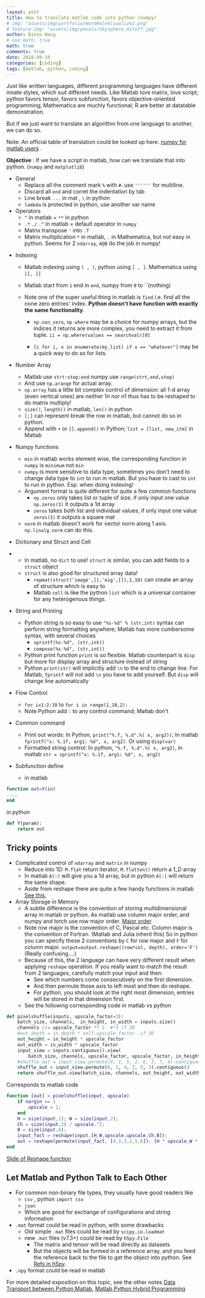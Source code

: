```yaml
---
layout: post
title: How to translate matlab code into python (numpy)
# img: "assets/img/portfolio/WormHoleVisualize2.png"
# feature-img: "assets/img/pexels/Skysphere_Aitoff.jpg"
author: Binxu Wang
# use_math: true
math: true
comments: true
date: 2018-09-10
categories: [coding]
tags: [matlab, python, coding]
---
```

Just like written languages, different programming languages have different innate styles, which suit different needs. Like Matlab love matrix, love script; python favors tensor, favors subfunction, favors objective-oriented programming; Mathematica are muchly functional; R are better at datatable demonstration. 

But if we just want to translate an algorithm from one language to another, we can do so. 

Note: An official table of translation could be looked up here. [numpy for matlab users](https://numpy.org/doc/stable/user/numpy-for-matlab-users.html) . 

**Objective** : If we have a script in matlab, how can we translate that into python. (`numpy` and `matplotlib`)

* General
    * Replace all the comment mark `%` with `#`. use `''''''` for multiline. 
    * Discard all `end` and corret the indentation by tab
    * Line break `...` in mat , `\` in python
    * `lambda` is protected in python, use another var name
* Operators
    * `^` in matlab = `**` in python
    * `.*` `./` `.^` in matlab = default operator in `numpy`
    * Matrix transpose `'` into `.T`
    * Matrix multiplication `*` in matlab, `.` in Mathematica, but not easy in python. Seems for 2 `ndarray`, `A@B` do the job in numpy! 
+ Indexing
    + Matlab indexing using `( , )`, python using `[ , ]`. Mathematica using `[[, ]]`
    * Matlab start from `1` end in `end`, numpy from `0` to ``(nothing)
    
    * Note one of the super useful thing in matlab is `find` i.e. find all the none zero entries' index. **Python doesn't have function with exactly the same functionality**.  
    
      * `np.non_zero`, `np.where` may be a choice for numpy arrays, but the indices it returns are more complex, you need to extract it from tuple.  `ii = np.where(values == searchval)[0]`
    
      * `[i for i, x in enumerate(my_list) if x == "whatever"]` may be a quick way to do so for lists. 
    
+ Number Array
    * Matlab use `strt:step:end` numpy use `range(strt,end,step)`
    * And use `np.arange` for actual array. 
    * `np.array` has a little bit complex control of dimension: all 1-d array (even vertical ones) are neither 1*n nor n*1 thus has to be reshaped to do matrix multiply! 
    * `size()`, `length()` in matlab, `len()` in python
    * `[;]` can represent break the row in matlab, but cannot do so in python. 
    * Append with `+` or `[].append()` in Python; `list = [list, new_itm]` in Matlab
    
+ Numpy functions 

    * `min` in matlab works element wise, the corresponding function in `numpy` is `minimum` not `min`
    * `numpy` is more sensitive to data type, sometimes you don't need to change data type to `int` to run in matlab. But you have to cast to `int` to run in python. Esp. when doing indexing! 
    + Argument format is quite different for quite a few common functions 
        * `np.zeros` only takes list or tuple of size. if only input one value `np.zeros(3)` it outputs a 1d array
        * `zeros` takes both list and individual values, if only input one value `zeros(3)` it outputs a square mat
    * `norm` in matlab doesn't work for vector norm along 1 axis. `np.linalg.norm` can do this. 

+ Dictionary and Struct and Cell
+ * In matlab, no `dict` to use! `struct` is similar, you can add fields to a `struct` object
  * `struct` is also good for structured array data! 
      * `repmat(struct('image',[],'eig',[]),1,10)`  can create an array of structure which is easy to 
    * Matlab `cell` is like the python `list` which is a universal container for any heterogenous things. 
  
+ String and Printing

    + Python string is so easy to use `"%s-%d" % (str,int)` syntax can perform string formatting anywhere; Matlab has more cumbersome syntax, with several choices
        *  `sprintf(%s-%d", (str,int))` 
        *  `compose(%s-%d", (str,int))` 
    * Python print function `print` is so flexible. Matlab counterpart is `disp` but more for display array and structure instead of string
    * Python `print(str)` will implicitly add `\n` to the end to change line. For Matlab, `fprintf` will not add `\n` you have to add yourself. But `disp` will change line automatically 

+ Flow Control 
    * `for i=1:2:10` to `for i in range(1,10,2): `
    * Note Python add `:` to any control command; Matlab don't
    
+ Common command
    * Print out words: In Python, `print("%.f, %.d".%( x, arg2))`; In matlab `fprintf("x: %.1f, arg1: %d", x, arg2)`. Or using `disp(var)`
    * Formatted string control: In python, `"%.f, %.d".%( x, arg2)`, in matlab `str = sprintf("x: %.1f, arg1: %d", x, arg2)`
    
+ Subfunction define
  
    + in matlab 
```matlab
function out=Y(in) 
.... 
end 
```
in python

```python
def Y(param):
    return out
```
## Tricky points

* Complicated control of `ndarray` and `matrix` in numpy
    - Reduce into 1D: `M.flat` return iterator, `M.flatten()` return a 1_D array
    - In matlab `A(:)` will give you a 1d array, but in python `A[:]` will return the same shape.  
    - Aside from reshape there are quite a few handy functions in matlab [See this.](https://www.mathworks.com/help/matlab/math/reshaping-and-rearranging-arrays.html) 
* Array Storage in Memory
    * A subtle difference is the convention of storing multidimensional array in matlab or python. As matlab use column major order, and numpy and torch use row major order. [Major order](https://en.wikipedia.org/wiki/Row-_and_column-major_order) 
    * Note row major is the convention of C, Pascal etc. Column major is the convention of Fortran. (Matlab and Julia inherit this) So in python you can specify these 2 conventions by `C` for row major and `F` for column major. `output=output.reshape((row*col, depth), order='F')` (Really confusing....)
    * Because of this, the 2 language can have very different result when applying `reshape` operation. If you really want to match the result from 2 languages, carefully match your input and then: 
      * See which numbers come consecutively on the first dimension.
      * And then permute those axis to left most and then do reshape. 
      * For python, you should look at the right most dimension, entries will be stored in that dimension first. 
    * See the following corresponding code in matlab vs python

```python
def pixelshuffle(inputs, upscale_factor=3):
    batch_size, channels,  in_height, in_width = inputs.size()
    channels //= upscale_factor ** 2  #*3 if 3D
    #out_depth = in_depth * self.upscale_factor  if 3D
    out_height = in_height * upscale_factor
    out_width = in_width * upscale_factor
    input_view = inputs.contiguous().view(
        batch_size, channels, upscale_factor, upscale_factor, in_height, in_width)
    #shuffle_out = input_view.permute(0, 1, 5, 2, 6, 3, 7, 4).contiguous() if 3D
    shuffle_out = input_view.permute(0, 1, 4, 2, 5, 3).contiguous()
    return shuffle_out.view(batch_size, channels, out_height, out_width)
```

Corresponds to matlab code

```matlab
function [out] = pixelshuffle(input, upscale)
    if nargin == 1
        upscale = 2;
    end
    H = size(input,1); W = size(input,2);
    Ch = size(input,3) / upscale.^2;
    B = size(input,4);
    input_fact = reshape(input,[H,W,upscale,upscale,Ch,B]);
    out = reshape(permute(input_fact, [4,1,3,2,5,6]), [H * upscale,W * upscale,Ch,B]);
end
```

[Slide of Reshape function](http://www.cs.utsa.edu/~cs1173/resources/CS1173ReshapeFunction.pdf) 

## Let Matlab and Python Talk to Each Other

* For common non-binary file types, they usually have good readers like 
  * `csv` , python `import csv`
  * `json` 
  * Which are good for exchange of configurations and string information
* `.mat` format could be read in python, with some drawbacks
  * Old simple `.mat` files could be read by `scipy.io.loadmat`
  * new `.mat` files (v7.3+) could be read by `h5py.File`
    * The matrix and tensor will be read directly as datasets
    * But the objects will be formed in a reference array, and you feed the reference back to the file to get the object into python. See [Refs in h5py](http://docs.h5py.org/en/latest/refs.html). 
* `.npy` format could be read in matlab 

For more detailed exposition on this topic, see the other notes [Data Transport between Python Matlab](Data-Transport-Python-Matlab.md), [Matlab Python Hybrid Programming](Matlab-Python-Hybrid-Programming.md)